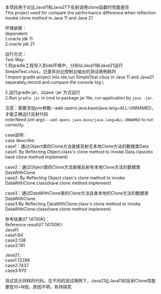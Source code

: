 本项目用于对比Java11和Java21下反射调用clone函数时性能差异\
This project used for compare the performance difference when reflection invoke clone method in Java 11 and Java 21.

环境依赖：\
dependent: \
1.oracle jdk 11\
2.oracle jdk 21

运行方式：\
Test Way:\
1.将gradle工程导入到ide环境中，分别以Java11和Java21运行SimpleTest.clsss，记录并对比控制台输出的测试用例耗时\
1.Import gradle project into ide,run SimpleTest.clsss in Java 11 and Java21 separately,record and compare the console log.\

2.运行gradle jar，以java -jar 方式运行\
2.Run `gradle jar` in cmd to package jar file, run application by `java -jar`.

注意：需要添加jvm参数--add-opens java.base/java.lang=ALL-UNNAMED，才能正确运行反射代码\
note:Need jvm args `--add-opens java.base/java.lang=ALL-UNNAMED` to run correctly.

case说明：\
case describe:\
case1：通过Object类的Clone方法直接反射无本地Clone方法的数据类Data\
case1: By Reflecting Object.class's clone method to invoke Data.class(no have clone method implement)

case2：通过Object类的Clone方法直接反射有本地Clone方法的数据类DataWithClone\
case2: By Reflecting Object.class's clone method to invoke DataWithClone.class(have clone method implement)

case3：通过DataWithClone类的Clone方法自身本地的Clone方法的数据类DataWithClone\
case3:By Reflecting DataWithClone.class's clone method to invoke DataWithClone.class(have clone method implement)

参考结果(I7 14700K)：\
Reference result(I7 14700K): \
Java11:\
case1:94\
case2:138\
case3:191

Java21;\
case1:12286\
case2:7437\
case3:970

测试显示同样的代码，在不同的测试用例下，Java21比Java11的反射Clone性能要低10~N倍，原因不明，有待探究
